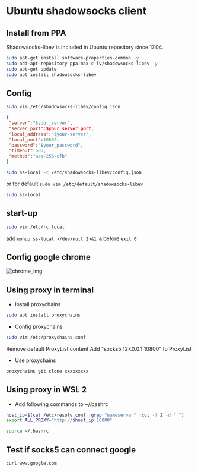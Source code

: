 # Ubuntu shadowsocks client

## Install from PPA

Shadowsocks-libev is included in Ubuntu repository since 17.04.

```bash
sudo apt-get install software-properties-common -y
sudo add-apt-repository ppa:max-c-lv/shadowsocks-libev -y
sudo apt-get update
sudo apt install shadowsocks-libev
```

## Config

```bash
sudo vim /etc/shadowsocks-libev/config.json
```

```json
{
 "server":"$your_server",
 "server_port":$your_server_port,
 "local_address":"$your-server",
 "local_port":10800,
 "password":"$your_password",
 "timeout":600,
 "method":"aes-256-cfb"
}
```

```bash
sudo ss-local -c /etc/shadowsocks-libev/config.json
```
or for default `sudo vim /etc/default/shadowsocks-libev`
```bash
sudo ss-local
```

## start-up

```bash
sudo vim /etc/rc.local
```

add `nohup ss-local >/dev/null 2>&1 &` before `exit 0`


## Config google chrome

![chrome_img](https://github.com/didibaba/shadowsocks-client-on-Ubuntu-16.04/blob/master/web/chrome.png)

## Using proxy in terminal

- Install proxychains
```bash
sudo apt install proxychains
```
- Config proxychains
```bash
sudo vim /etc/proxychains.conf
```
Remove default ProxyList content
Add "socks5 127.0.0.1 10800" to ProxyList

- Use proxychains
```bash
proxychains git clone xxxxxxxxx
```
## Using proxy in WSL 2

- Add following commands to ~/.bashrc
```bash
host_ip=$(cat /etc/resolv.conf |grep "nameserver" |cut -f 2 -d " ")
export ALL_PROXY="http://$host_ip:10800"
```
```bash
source ~/.bashrc
```

## Test if socks5 can connect google

```bash
curl www.google.com
```
